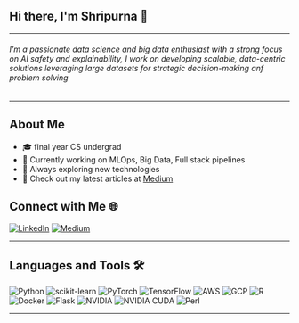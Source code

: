 ## Hi there, I'm Shripurna 👋
----

<!--![Profile Views](https://komarev.com/ghpvc/?username=tacocat0200) -->
###### I’m a passionate data science and big data enthusiast with a strong focus on AI safety and explainability, I work on developing scalable, data-centric solutions leveraging large datasets for strategic decision-making anf problem solving
---

## About Me

- 🎓 final year CS undergrad 
- 💼 Currently working on MLOps, Big Data, Full stack pipelines
- 🌱 Always exploring new technologies
- 📝 Check out my latest articles at [Medium](https://medium.com/@f20200603)


## Connect with Me 🌐

[![LinkedIn](https://img.shields.io/badge/LinkedIn-Connect-blue)](https://www.linkedin.com/in/shripurna-gangopadhyay/)
[![Medium](https://img.shields.io/badge/Medium-Follow-green)](https://medium.com/@f20200603)


---

## Languages and Tools 🛠️

![Python](https://img.shields.io/badge/-Python-3776AB?logo=python&logoColor=white)
![scikit-learn](https://img.shields.io/badge/-scikit--learn-F7931E?logo=scikit-learn&logoColor=white)
![PyTorch](https://img.shields.io/badge/-PyTorch-EE4C2C?logo=pytorch&logoColor=white)
![TensorFlow](https://img.shields.io/badge/-TensorFlow-FF6F00?logo=tensorflow&logoColor=white)
![AWS](https://img.shields.io/badge/-AWS-232F3E?logo=amazon-aws&logoColor=white)
![GCP](https://img.shields.io/badge/-GCP-4285F4?logo=google-cloud&logoColor=white)
![R](https://img.shields.io/badge/-R-276DC3?logo=r&logoColor=white)
![Docker](https://img.shields.io/badge/-Docker-2496ED?logo=docker&logoColor=white)
![Flask](https://img.shields.io/badge/-Flask-000000?logo=flask&logoColor=white)
![NVIDIA](https://img.shields.io/badge/-NVIDIA-76B900?logo=nvidia&logoColor=white)
![NVIDIA CUDA](https://img.shields.io/badge/-NVIDIA%20CUDA-76B900?logo=nvidia&logoColor=white)
![Perl](https://img.shields.io/badge/-Perl-39457E?logo=perl&logoColor=white)


---

<!---## Certifications and Badges 🏅

- [Add emoji and link to your certifications or badges]

---

Feel free to explore my repositories and reach out to connect or collaborate!
